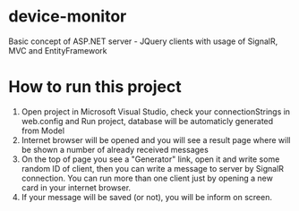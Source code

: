 # device-monitor
Basic concept of ASP.NET server - JQuery clients with usage of SignalR, MVC and EntityFramework

<h1>How to run this project</h1>
<p>
  <ol>
    <li>Open project in Microsoft Visual Studio, check your connectionStrings in web.config and Run project, database will be automaticly generated from Model</li>
    <li>Internet browser will be opened and you will see a result page where will be shown a number of already received messages</li>
    <li>On the top of page you see a "Generator" link, open it and write some random ID of client, then you can write a message to server by SignalR connection. You can run more than one client just by opening a new card in your internet browser.</li>
    <li>If your message will be saved (or not), you will be inform on screen.</li>
  </ol>
</p>
